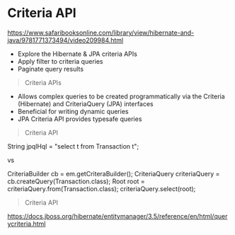 # Criteria API

https://www.safaribooksonline.com/library/view/hibernate-and-java/9781771373494/video209984.html

- Explore the Hibernate & JPA criteria APIs
- Apply filter to criteria queries
- Paginate query results

> Criteria APIs

- Allows complex queries to be created programmatically via the Criteria (Hibernate) and CriteriaQuery (JPA) interfaces
- Beneficial for writing dynamic queries
- JPA Criteria API provides typesafe queries

> Criteria API

String jpqlHql = "select t from Transaction t";

vs

CriteriaBuilder cb = em.getCriteraBuilder();
CriteriaQuery<Transaction> criteriaQuery = cb.createQuery(Transaction.class);
Root<Transaction> root = criteriaQuery.from(Transaction.class);
criteriaQuery.select(root);

> Criteria API

https://docs.jboss.org/hibernate/entitymanager/3.5/reference/en/html/querycriteria.html
